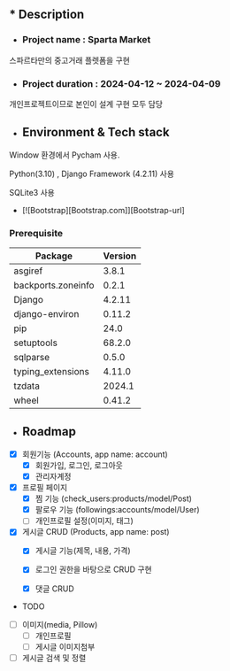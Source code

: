 
## * Description

   * ### Project name : Sparta Market 
스파르타만의 중고거래 플렛폼을 구현

   * ### Project duration : 2024-04-12 ~ 2024-04-09
개인프로젝트이므로 본인이 설계 구현 모두 담당

*  ## Environment & Tech stack
Window 환경에서 Pycham 사용. 

Python(3.10) , Django Framework (4.2.11) 사용

SQLite3 사용

* [![Bootstrap][Bootstrap.com]][Bootstrap-url]

### Prerequisite

Package|Version
---|---|
asgiref            |3.8.1
backports.zoneinfo |0.2.1
Django             |4.2.11
django-environ     |0.11.2
pip                |24.0
setuptools         |68.2.0
sqlparse           |0.5.0
typing_extensions  |4.11.0
tzdata             |2024.1
wheel              |0.41.2


*  ## Roadmap

- [x] 회원기능 (Accounts, app name: account)
    - [x] 회원가입, 로그인, 로그아웃
    - [x] 관리자계정
- [x] 프로필 페이지
  - [x] 찜 기능 (check_users:products/model/Post)
  - [x] 팔로우 기능 (followings:accounts/model/User)
  - [ ] 개인프로필 설정(이미지, 태그)
- [x] 게시글 CRUD (Products, app name: post)
    - [x] 게시글 기능(제목, 내용, 가격)
    - [x] 로그인 권한을 바탕으로 CRUD 구현
    - [x] 댓글 CRUD


-  TODO
- [ ] 이미지(media, Pillow)
    - [ ] 개인프로필
    - [ ] 게시글 이미지첨부
- [ ] 게시글 검색 및 정렬